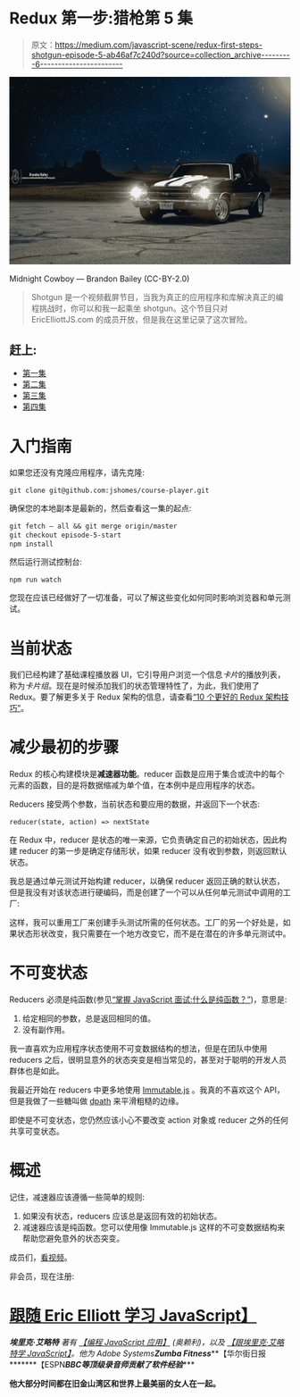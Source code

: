 # Redux 第一步:猎枪第 5 集

> 原文：<https://medium.com/javascript-scene/redux-first-steps-shotgun-episode-5-ab46af7c240d?source=collection_archive---------6----------------------->

![](img/991d0b9dbb03bab579fb88c41f2f5453.png)

Midnight Cowboy — Brandon Bailey (CC-BY-2.0)

> Shotgun 是一个视频截屏节目，当我为真正的应用程序和库解决真正的编程挑战时，你可以和我一起乘坐 shotgun。这个节目只对 EricElliottJS.com 的成员开放，但是我在这里记录了这次冒险。

## 赶上:

*   [第一集](/javascript-scene/shotgun-javascript-video-experience-c8b6a7771d49)
*   [第二集](/javascript-scene/shotgun-episode-2-writing-tests-that-don-t-break-6fbce334c0c8)
*   [第三集](/javascript-scene/looping-over-child-components-in-react-shotgun-episode-3-396de16289cc)
*   [第四集](/javascript-scene/live-reloading-browser-previews-shotgun-episode-4-bab7a0508d71)

# 入门指南

如果您还没有克隆应用程序，请先克隆:

```
git clone git@github.com:jshomes/course-player.git
```

确保您的本地副本是最新的，然后查看这一集的起点:

```
git fetch — all && git merge origin/master
git checkout episode-5-start
npm install
```

然后运行测试控制台:

```
npm run watch
```

您现在应该已经做好了一切准备，可以了解这些变化如何同时影响浏览器和单元测试。

# 当前状态

我们已经构建了基础课程播放器 UI，它引导用户浏览一个信息*卡片*的播放列表，称为*卡片组*。现在是时候添加我们的状态管理特性了，为此，我们使用了 Redux。要了解更多关于 Redux 架构的信息，请查看[“10 个更好的 Redux 架构技巧”](/javascript-scene/10-tips-for-better-redux-architecture-69250425af44)。

# 减少最初的步骤

Redux 的核心构建模块是**减速器功能**。reducer 函数是应用于集合或流中的每个元素的函数，目的是将数据缩减为单个值，在本例中是应用程序的状态。

Reducers 接受两个参数，当前状态和要应用的数据，并返回下一个状态:

```
reducer(state, action) => nextState
```

在 Redux 中，reducer 是状态的唯一来源，它负责确定自己的初始状态，因此构建 reducer 的第一步是确定存储形状，如果 reducer 没有收到参数，则返回默认状态。

我总是通过单元测试开始构建 reducer，以确保 reducer 返回正确的默认状态，但是我没有对该状态进行硬编码，而是创建了一个可以从任何单元测试中调用的工厂:

这样，我可以重用工厂来创建手头测试所需的任何状态。工厂的另一个好处是，如果状态形状改变，我只需要在一个地方改变它，而不是在潜在的许多单元测试中。

# 不可变状态

Reducers 必须是纯函数(参见[“掌握 JavaScript 面试:什么是纯函数？”](/javascript-scene/master-the-javascript-interview-what-is-a-pure-function-d1c076bec976))，意思是:

1.  给定相同的参数，总是返回相同的值。
2.  没有副作用。

我一直喜欢为应用程序状态使用不可变数据结构的想法，但是在团队中使用 reducers 之后，很明显意外的状态突变是相当常见的，甚至对于聪明的开发人员群体也是如此。

我最近开始在 reducers 中更多地使用 [Immutable.js](https://facebook.github.io/immutable-js/) 。我真的不喜欢这个 API，但是我做了一些糖叫做 [dpath](https://github.com/ericelliott/dpath) 来平滑粗糙的边缘。

即使是不可变状态，您仍然应该小心不要改变 action 对象或 reducer 之外的任何共享可变状态。

# 概述

记住，减速器应该遵循一些简单的规则:

1.  如果没有状态，reducers 应该总是返回有效的初始状态。
2.  减速器应该是纯函数。您可以使用像 Immutable.js 这样的不可变数据结构来帮助您避免意外的状态突变。

成员们，[看视频](https://ericelliottjs.com/premium-content/shotgun-episode-5-redux/)。

非会员，现在注册:

# [跟随 Eric Elliott 学习 JavaScript】](https://ericelliottjs.com/product/lifetime-access-pass/)

***埃里克·艾略特*** *著有* [*【编程 JavaScript 应用】*](http://pjabook.com) *(奥赖利)，以及* [*【跟埃里克·艾略特学 JavaScript】*](http://ericelliottjs.com/product/lifetime-access-pass/)*。他为 Adobe Systems******Zumba Fitness*******【华尔街日报*******【ESPN*******BBC****等顶级录音师贡献了软件经验******

**他大部分时间都在旧金山湾区和世界上最美丽的女人在一起。**